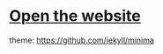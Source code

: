 # [Open the website](https://light-and-ray.github.io/ProstoCalculatorsCollection/)

theme: https://github.com/jekyll/minima
